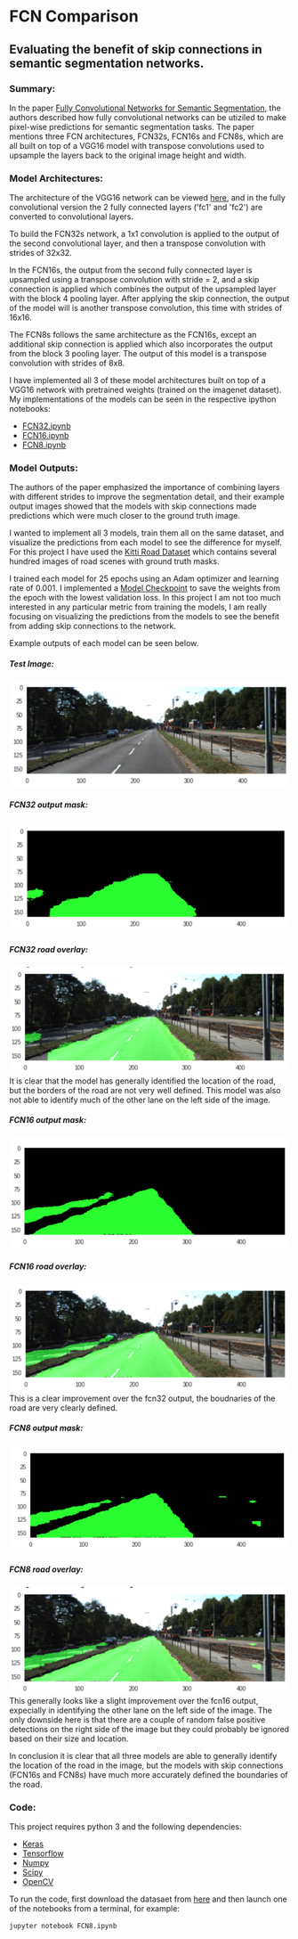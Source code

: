 # FCN Comparison
## Evaluating the benefit of skip connections in semantic segmentation networks.

### Summary:
In the paper [Fully Convolutional Networks for Semantic Segmentation](https://people.eecs.berkeley.edu/~jonlong/long_shelhamer_fcn.pdf), the authors described how fully convolutional networks can be utiziled to make pixel-wise predictions for semantic segmentation tasks. The paper mentions three FCN architectures, FCN32s, FCN16s and FCN8s, which are all built on top of a VGG16 model with transpose convolutions used to upsample the layers back to the original image height and width. 
### Model Architectures:
The architecture of the VGG16 network can be viewed [here](https://github.com/keras-team/keras/blob/master/keras/applications/vgg16.py), and in the fully convolutional version the 2 fully connected layers ('fc1' and 'fc2') are converted to convolutional layers.

To build the FCN32s network, a 1x1 convolution is applied to the output of the second convolutional layer, and then a transpose convolution with strides of 32x32. 

In the FCN16s, the output from the second fully connected layer is upsampled using a transpose convolution with stride = 2, and a skip connection is applied which combines the output of the upsampled layer with the block 4 pooling layer. After applying the skip connection, the output of the model will is another transpose convolution, this time with strides of 16x16.

The FCN8s follows the same architecture as the FCN16s, except an additional skip connection is applied which also incorporates the output from the block 3 pooling layer. The output of this model is a transpose convolution with strides of 8x8. 

I have implemented all 3 of these model architectures built on top of a VGG16 network with pretrained weights (trained on the imagenet dataset). My implementations of the models can be seen in the respective ipython notebooks:
* [FCN32.ipynb](FCN32.ipynb)
* [FCN16.ipynb](FCN16.ipynb)
* [FCN8.ipynb](FCN8.ipynb)

### Model Outputs:
The authors of the paper emphasized the importance of combining layers with different strides to improve the segmentation detail, and their example output images showed that the models with skip connections made predictions which were much closer to the ground truth image.

I wanted to implement all 3 models, train them all on the same dataset, and visualize the predictions from each model to see the difference for myself. For this project I have used the [Kitti Road Dataset](http://www.cvlibs.net/datasets/kitti/eval_road.php) which contains several hundred images of road scenes with ground truth masks. 

I trained each model for 25 epochs using an Adam optimizer and learning rate of 0.001. I implemented a [Model Checkpoint](https://keras.io/callbacks/#modelcheckpoint) to save the weights from the epoch with the lowest validation loss. In this project I am not too much interested in any particular metric from training the models, I am really focusing on visualizing the predictions from the models to see the benefit from adding skip connections to the network.

Example outputs of each model can be seen below.

##### Test Image:
![test image](./assets/test_image.png)
##### FCN32 output mask:
![fcn32 mask](./assets/fcn32_mask.png)
##### FCN32 road overlay:
![fcn32 overlay](./assets/fcn32_overlay.png)
It is clear that the model has generally identified the location of the road, but the borders of the road are not very well defined. This model was also not able to identify much of the other lane on the left side of the image.

##### FCN16 output mask:
![fcn16 mask](./assets/fcn16_mask.png)
##### FCN16 road overlay:
![fcn16 overlay](./assets/fcn16_overlay.png)
This is a clear improvement over the fcn32 output, the boudnaries of the road are very clearly defined.

##### FCN8 output mask:
![fcn8 mask](./assets/fcn8_mask.png)
##### FCN8 road overlay:
![fcn8 overlay](./assets/fcn8_overlay.png)
This generally looks like a slight improvement over the fcn16 output, expecially in identifying the other lane on the left side of the image. The only downside here is that there are a couple of random false positive detections on the right side of the image but they could probably be ignored based on their size and location.

In conclusion it is clear that all three models are able to generally identify the location of the road in the image, but the models with skip connections (FCN16s and FCN8s) have much more accurately defined the boundaries of the road. 

### Code:
This project requires python 3 and the following dependencies:
* [Keras](https://keras.io/)
* [Tensorflow](https://www.tensorflow.org/)
* [Numpy](http://www.numpy.org/)
* [Scipy](https://www.scipy.org/)
* [OpenCV](https://opencv.org/)

To run the code, first download the datasaet from [here](http://www.cvlibs.net/download.php?file=data_road.zip) and then launch one of the notebooks from a terminal, for example:
```
jupyter notebook FCN8.ipynb
```
